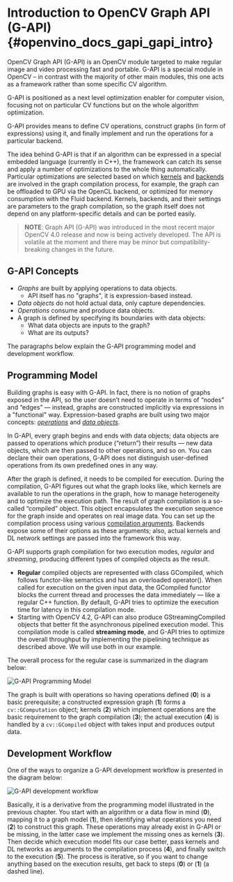 # Introduction to OpenCV Graph API (G-API) {#openvino_docs_gapi_gapi_intro}
OpenCV Graph API (G-API) is an OpenCV module targeted to make regular image and video processing fast and portable. G-API is a special module in OpenCV – in contrast with the majority of other main modules, this one acts as a framework rather than some specific CV algorithm. 

G-API is positioned as a next level optimization enabler for computer vision, focusing not on particular CV functions but on the whole algorithm optimization.

G-API provides means to define CV operations, construct graphs (in form of expressions) using it, and finally implement and run the operations for a particular backend.

The idea behind G-API is that if an algorithm can be expressed in a special embedded language (currently in C++), the framework can catch its sense and apply a number of optimizations to the whole thing automatically. Particular optimizations are selected based on which [kernels](kernel_api.md) and [backends](https://docs.opencv.org/4.5.0/dc/d1c/group__gapi__std__backends.html) are involved in the graph compilation process, for example, the graph can be offloaded to GPU via the OpenCL backend, or optimized for memory consumption with the Fluid backend. Kernels, backends, and their settings are parameters to the graph compilation, so the graph itself does not depend on any platform-specific details and can be ported easily.

> **NOTE**: Graph API (G-API) was introduced in the most recent major OpenCV 4.0 release and now is being actively developed. The API is volatile at the moment and there may be minor but compatibility-breaking changes in the future.

## G-API Concepts

* *Graphs* are built by applying operations to data objects.
   * API itself has no "graphs", it is expression-based instead.
* *Data objects* do not hold actual data, only capture dependencies.
* *Operations* consume and produce data objects.
* A graph is defined by specifying its boundaries with data objects:
   * What data objects are inputs to the graph?
   * What are its outputs?

The paragraphs below explain the G-API programming model and development workflow.   

## Programming Model
Building graphs is easy with G-API. In fact, there is no notion of graphs exposed in the API, so the user doesn’t need to operate in terms of “nodes” and “edges” — instead, graphs are constructed implicitly via expressions in a "functional" way. Expression-based graphs are built using two major concepts: *[operations](kernel_api.md)* and *[data objects](https://docs.opencv.org/4.2.0/db/df1/group__gapi__data__objects.html)*.

In G-API, every graph begins and ends with data objects; data objects are passed to operations which produce (“return”) their results — new data objects, which are then passed to other operations, and so on. You can declare their own operations, G-API does not distinguish user-defined operations from its own predefined ones in any way.

After the graph is defined, it needs to be compiled for execution. During the compilation, G-API figures out what the graph looks like, which kernels are available to run the operations in the graph, how to manage heterogeneity and to optimize the execution path. The result of graph compilation is a so-called “compiled” object. This object encapsulates the execution sequence for the graph inside and operates on real image data. You can set up the compilation process using various [compilation arguments](https://docs.opencv.org/4.5.0/dc/d1c/group__gapi__std__backends.html). Backends expose some of their options as these arguments; also, actual kernels and DL network settings are passed into the framework this way.

G-API supports graph compilation for two execution modes, *regular* and *streaming*, producing different types of compiled objects as the result.
* <strong>Regular</strong> compiled objects are represented with class GCompiled, which follows functor-like semantics and has an overloaded operator(). When called for execution on the given input data, the GCompiled functor blocks the current thread and processes the data immediately — like a regular C++ function. By default, G-API tries to optimize the execution time for latency in this compilation mode.
* Starting with OpenCV 4.2, G-API can also produce GStreamingCompiled objects that better fit the asynchronous pipelined execution model. This compilation mode is called **streaming mode**, and G-API tries to optimize the overall throughput by implementing the pipelining technique as described above. We will use both in our example.

The overall process for the regular case is summarized in the diagram below:

![G-API Programming Model](../img/gapi_programming_model.png)

The graph is built with operations so having operations defined (**0**) is a basic prerequisite; a constructed expression graph (**1**) forms a `cv::GComputation` object; kernels (**2**) which implement operations are the basic requirement to the graph compilation (**3**); the actual execution (**4**) is handled by a `cv::GCompiled` object with takes input and produces output data.

## Development Workflow
One of the ways to organize a G-API development workflow is presented in the diagram below:

![G-API development workflow](../img/gapi_development_workflow.png)

Basically, it is a derivative from the programming model illustrated in the previous chapter. You start with an algorithm or a data flow in mind (**0**), mapping it to a graph model (**1**), then identifying what operations you need (**2**) to construct this graph. These operations may already exist in G-API or be missing, in the latter case we implement the missing ones as kernels (**3**). Then decide which execution model fits our case better, pass kernels and DL networks as arguments to the compilation process (**4**), and finally switch to the execution (**5**). The process is iterative, so if you want to change anything based on the execution results, get back to steps (**0**) or (**1**) (a dashed line).






